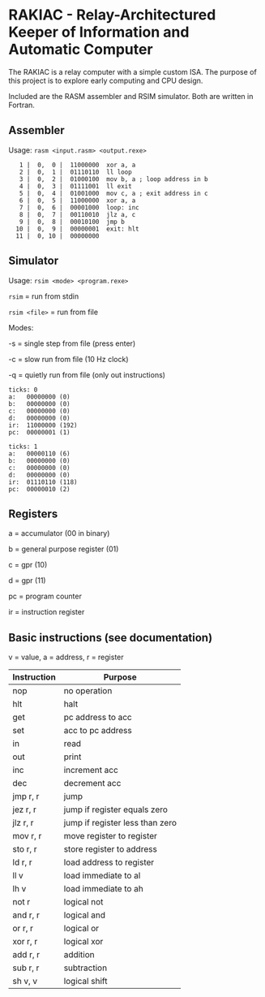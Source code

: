 # RAKIAC - Relay-Architectured Keeper of Information and Automatic Computer

The RAKIAC is a relay computer with a simple custom ISA.
The purpose of this project is to explore early computing and CPU design.

Included are the RASM assembler and RSIM simulator. Both are written in Fortran.

## Assembler

Usage: `rasm <input.rasm> <output.rexe>`

```
   1 |  0,  0 |  11000000  xor a, a                        
   2 |  0,  1 |  01110110  ll loop                         
   3 |  0,  2 |  01000100  mov b, a ; loop address in b    
   4 |  0,  3 |  01111001  ll exit                         
   5 |  0,  4 |  01001000  mov c, a ; exit address in c    
   6 |  0,  5 |  11000000  xor a, a                        
   7 |  0,  6 |  00001000  loop: inc                       
   8 |  0,  7 |  00110010  jlz a, c                        
   9 |  0,  8 |  00010100  jmp b                           
  10 |  0,  9 |  00000001  exit: hlt                       
  11 |  0, 10 |  00000000                                  
```

## Simulator

Usage: `rsim <mode> <program.rexe>`

`rsim` = run from stdin

`rsim <file>` = run from file

Modes:

-s = single step from file (press enter)

-c = slow run from file (10 Hz clock)

-q = quietly run from file (only out instructions)

```
ticks: 0
a:   00000000 (0)
b:   00000000 (0)
c:   00000000 (0)
d:   00000000 (0)
ir:  11000000 (192)
pc:  00000001 (1)

ticks: 1
a:   00000110 (6)
b:   00000000 (0)
c:   00000000 (0)
d:   00000000 (0)
ir:  01110110 (118)
pc:  00000010 (2)
```

## Registers

a = accumulator (00 in binary)

b = general purpose register (01)

c = gpr (10)

d = gpr (11)

pc = program counter

ir = instruction register

## Basic instructions (see documentation)

v = value, a = address, r = register

| Instruction | Purpose |
| ----------- | ------- |
| nop | no operation |
| hlt | halt |
| get | pc address to acc |
| set | acc to pc address |
| in | read |
| out | print |
| inc | increment acc |
| dec | decrement acc |
| jmp r, r | jump |
| jez r, r | jump if register equals zero |
| jlz r, r | jump if register less than zero |
| mov r, r | move register to register |
| sto r, r | store register to address |
| ld r, r | load address to register |
| ll v | load immediate to al |
| lh v | load immediate to ah |
| not r | logical not |
| and r, r | logical and |
| or r, r | logical or |
| xor r, r | logical xor |
| add r, r | addition |
| sub r, r | subtraction |
| sh v, v | logical shift |
